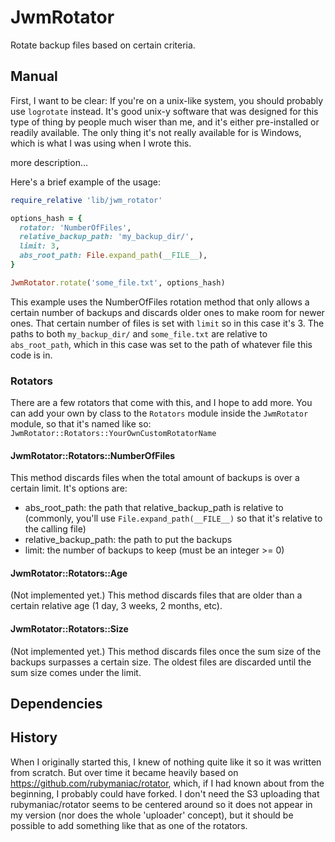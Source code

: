 JwmRotator
==========
Rotate backup files based on certain criteria.


Manual
------
First, I want to be clear: If you're on a unix-like system, you should probably use `logrotate` instead. It's good unix-y software that was designed for this type of thing by people much wiser than me, and it's either pre-installed or readily available. The only thing it's not really available for is Windows, which is what I was using when I wrote this.

more description...


Here's a brief example of the usage:

```ruby
require_relative 'lib/jwm_rotator'

options_hash = {
  rotator: 'NumberOfFiles',
  relative_backup_path: 'my_backup_dir/',
  limit: 3,
  abs_root_path: File.expand_path(__FILE__),
}

JwmRotator.rotate('some_file.txt', options_hash)
```

This example uses the NumberOfFiles rotation method that only allows a certain number of backups and discards older ones to make room for newer ones. That certain number of files is set with `limit` so in this case it's 3. The paths to both `my_backup_dir/` and `some_file.txt` are relative to `abs_root_path`, which in this case was set to the path of whatever file this code is in.


### Rotators

There are a few rotators that come with this, and I hope to add more. You can add your own by class to the `Rotators` module inside the `JwmRotator` module, so that it's named like so: `JwmRotator::Rotators::YourOwnCustomRotatorName`


#### JwmRotator::Rotators::NumberOfFiles

This method discards files when the total amount of backups is over a certain limit. It's options are:
- abs_root_path: the path that relative_backup_path is relative to (commonly, you'll use `File.expand_path(__FILE__)` so that it's relative to the calling file)
- relative_backup_path: the path to put the backups
- limit: the number of backups to keep (must be an integer >= 0)


#### JwmRotator::Rotators::Age

(Not implemented yet.) This method discards files that are older than a certain relative age (1 day, 3 weeks, 2 months, etc).


#### JwmRotator::Rotators::Size

(Not implemented yet.) This method discards files once the sum size of the backups surpasses a certain size. The oldest files are discarded until the sum size comes under the limit.


Dependencies
------------


History
-------
When I originally started this, I knew of nothing quite like it so it was written from scratch. But over time it became heavily based on https://github.com/rubymaniac/rotator, which, if I had known about from the beginning, I probably could have forked. I don't need the S3 uploading that rubymaniac/rotator seems to be centered around so it does not appear in my version (nor does the whole 'uploader' concept), but it should be possible to add something like that as one of the rotators.



